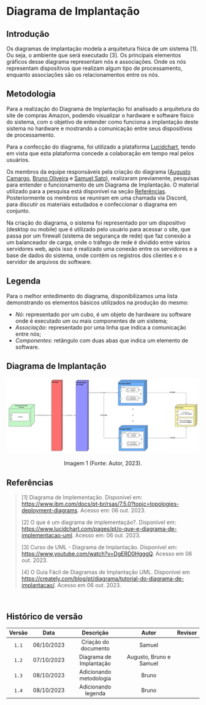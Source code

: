 # Diagrama de Implantação

## Introdução

Os diagramas de implantação modela a arquitetura física de um sistema [1]. Ou seja, o ambiente que será executado [3]. Os principais elementos gráficos desse diagrama representam nós e associações. Onde os nós representam dispositivos que realizam algum tipo de processamento, enquanto associações são os relacionamentos entre os nós.

## Metodologia

Para a realização do Diagrama de Implantação foi analisado a arquitetura do site de compras Amazon, podendo visualizar o hardware e software físico do sistema, com o objetivo de entender como funciona a implantação deste sistema no hardware e mostrando a comunicação entre seus dispositivos de processamento.

Para a confecção do diagrama, foi utilizado a plataforma [Lucidchart](https://www.lucidchart.com/), tendo em vista que esta plataforma concede a colaboração em tempo real pelos usuários.

Os membros da equipe responsáveis pela criação do diagrama ([Augusto Camargo](https://github.com/augustocrmg), [Bruno Oliveira](https://github.com/eng-Bruno) e [Samuel Sato](https://github.com/samuel-sato)), realizaram previamente, pesquisas para entender o funcionamento de um Diagrama de Implantação. O material utilizado para a pesquisa está disponível na seção [Referências](#referências). Posteriormente os membros se reuniram em uma chamada via Discord, para discutir os materiais estudados e confeccionar o diagrama em conjunto.

Na criação do diagrama, o sistema foi representado por um dispositivo (desktop ou mobile) que é utilizado pelo usuário para acessar o site, que passa por um firewall (sistema de segurança de rede) que faz conexão a um balanceador de carga, onde o tráfego de rede é dividido entre vários servidores web, após isso é realizado uma conexão entre os servidores e a base de dados do sistema, onde contém os registros dos clientes e o servidor de arquivos do software.

## Legenda

Para o melhor entedimento do diagrama, disponibilizamos uma lista demonstrando os elementos básicos utilizados na produção do mesmo:

* *Nó*: representado por um cubo, é um objeto de hardware ou software onde é executado um ou mais componentes de um sistema;
* *Associação*: representado por uma linha que indica a comunicação entre nós;
* *Componentes*: retângulo com duas abas que indica um elemento de software.

## Diagrama de Implantação

<center>
    <img src="DiagramaDeImplantacao.png"/>
    <p> Imagem 1 (Fonte: Autor, 2023).</a></p>
</center>

## Referências

> [1] Diagrama de Implementação. Disponível em: <https://www.ibm.com/docs/pt-br/rsas/7.5.0?topic=topologies-deployment-diagrams>. Acesso em: 06 out. 2023.
>
> [2] O que é um diagrama de implementação?. Disponível em: <https://www.lucidchart.com/pages/pt/o-que-e-diagrama-de-implementacao-uml>. Acesso em: 06 out. 2023.
>
> [3] Curso de UML - Diagrama de Implantação. Disponível em: <https://www.youtube.com/watch?v=DgERD0HgggQ>. Acesso em 06 out. 2023.
>
> [4] O Guia Fácil de Diagramas de Implantação UML. Disponível em <https://creately.com/blog/pt/diagrama/tutorial-do-diagrama-de-implantacao/>. Acesso em 06 out. 2023.

‌

## Histórico de versão

| Versão |    Data    |                Descrição                 |         Autor           |    Revisor    |
| :----: | :--------: | :--------------------------------------: | :---------------------: | :-----------: |
| `1.1`  | 06/10/2023 |           Criação do documento           |       Samuel            |               |
| `1.2`  | 07/10/2023 |         Diagrama de Implantação          | Augusto, Bruno e Samuel |               |
| `1.3`  | 08/10/2023 |         Adicionando metodologia          |         Bruno           |               |
| `1.4`  | 08/10/2023 |           Adicionando legenda            |         Bruno           |               |
